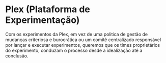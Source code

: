 # Plex (Plataforma de Experimentação)

Com os experimentos da Plex, em vez de uma politica de gestão de mudanças criteriosa e burocrática ou um comitê centralizado responsável por lançar e executar experimentos, queremos que os times proprietários do experimento, conduzam o processo desde a idealização até a conclusão.

